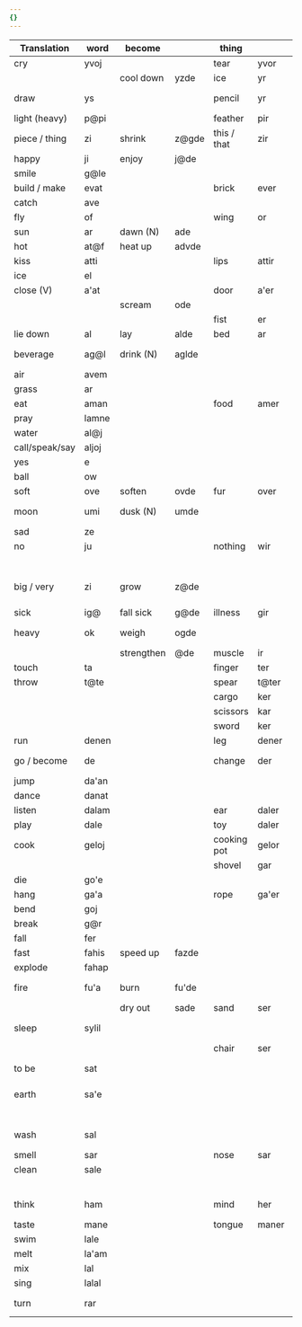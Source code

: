 ```yaml
---
{}
---
```


| Translation    | word  | become     |       | thing       |       | to be    |         | make                      |          | no                 |           |
| -------------- | ----- | ---------- | ----- | ----------- | ----- | -------- | ------- | ------------------------- | -------- | ------------------ | --------- |
| cry            | yvoj  |            |       | tear        | yvor  |          |         |                           |          |                    |           |
|                |       | cool down  | yzde  | ice         | yr    | cold     | yrsat   |                           |          | hot                | jursat    |
| draw           | ys    |            |       | pencil      | yr    |          |         | drawing (N)               | ysvat    | erase              | juys      |
| light (heavy)  | p@pi  |            |       | feather     | pir   |          |         |                           |          | heavy              | jup@pi    |
| piece / thing  | zi    | shrink     | z@gde | this / that | zir   | small    | zisat   |                           |          | whole              | juzi      |
| happy          | ji    | enjoy      | j@de  |             |       |          |         |                           |          | sad                | juji      |
| smile          | g@le  |            |       |             |       |          |         |                           |          | frown              | jugle     |
| build / make   | evat  |            |       | brick       | ever  |          |         |                           |          | break              | juvat     |
| catch          | ave   |            |       |             |       |          |         | throw                     | vevat    | miss               | juve      |
| fly            | of    |            |       | wing        | or    |          |         |                           |          | fall               | juof      |
| sun            | ar    | dawn (N)   | ade   |             |       |          |         | shine                     | arvat    |                    |           |
| hot            | at@f  | heat up    | advde |             |       |          |         |                           |          | cold               | jut@f     |
| kiss           | atti  |            |       | lips        | attir |          |         |                           |          |                    |           |
| ice            | el    |            |       |             |       |          |         | freeze                    | elevat   | thaw               | jelvat    |
| close (V)      | a'at  |            |       | door        | a'er  |          |         | lock (N)                  | 'atvat   | open               | j'atvat   |
|                |       | scream     | ode   |             |       | loud     | osat    | amplify                   | satvat   | whisper            | jude      |
|                |       |            |       | fist        | er    | beat     | ersat   | clench                    | ervat    | let go             | jervat    |
| lie down       | al    | lay        | alde  | bed         | ar    |          |         |                           |          | stand up           | jual      |
| beverage       | ag@l  | drink (N)  | aglde |             |       |          |         | make a beverage           | g@lvat   |                    |           |
| air            | avem  |            |       |             |       | breathe  | avemsat |                           |          | suffocate          | juavemsat |
| grass          | ar    |            |       |             |       |          |         | to plant                  | arvat    |                    |           |
| eat            | aman  |            |       | food        | amer  |          |         | cook                      | mervat   | starve             | juman     |
| pray           | lamne |            |       |             |       |          |         |                           |          | curse              | jlamne    |
| water          | al@j  |            |       |             |       |          |         |                           |          |                    |           |
| call/speak/say | aljoj |            |       |             |       |          |         | call                      | ljojvat  | imply              | juljoj    |
| yes            | e     |            |       |             |       | agree    | esat    | persuade                  | esatevat | no                 | jue       |
| ball           | ow    |            |       |             |       |          |         |                           |          |                    |           |
| soft           | ove   | soften     | ovde  | fur         | over  |          |         | fluff up                  | vervat   | hard               | juve      |
| moon           | umi   | dusk (N)   | umde  |             |       |          |         |                           |          | new moon           | jumi      |
| sad            | ze    |            |       |             |       |          |         | sadden                    | zevat    |                    |           |
| no             | ju    |            |       | nothing     | wir   | disagree | jusat   |                           |          |                    |           |
|                |       |            |       |             |       | ugly     | zusat   |                           |          | pretty             | juzsat    |
| big / very     | zi    | grow       | z@de  |             |       |          |         | enlarge / increase / more | zivat    | small              | juzi      |
| sick           | ig@   | fall sick  | g@de  | illness     | gir   |          |         | to infect                 | g@vat    | healthy            | juig@     |
| heavy          | ok    | weigh      | ogde  |             |       |          |         | weigh down                | okvat    | light (heavy)      | juok      |
|                |       | strengthen | @de   | muscle      | ir    | strong   | isat    | to train                  | satvat   | weak               | jusat     |
| touch          | ta    |            |       | finger      | ter   |          |         |                           |          |                    |           |
| throw          | t@te  |            |       | spear       | t@ter |          |         |                           |          |                    |           |
|                |       |            |       | cargo       | ker   |          |         | carry                     | kervat   |                    |           |
|                |       |            |       | scissors    | kar   |          |         | cut                       | karvat   | sew                | jkarvat   |
|                |       |            |       | sword       | ker   | attack   | kesat   |                           |          | defend             | juksat    |
| run            | denen |            |       | leg         | dener |          |         | chase                     | dnenvat  |                    |           |
| go / become    | de    |            |       | change      | der   |          |         |                           |          | stay the same      | juder     |
| jump           | da'an |            |       |             |       |          |         | scare                     | d'anvat  |                    |           |
| dance          | danat |            |       |             |       |          |         |                           |          |                    |           |
| listen         | dalam |            |       | ear         | daler |          |         | say                       | dlamvat  |                    |           |
| play           | dale  |            |       | toy         | daler |          |         |                           |          |                    |           |
| cook           | geloj |            |       | cooking pot | gelor |          |         |                           |          |                    |           |
|                |       |            |       | shovel      | gar   |          |         | dig                       | garvat   | to pile            | jgarvat   |
| die            | go'e  |            |       |             |       |          |         | kill                      | g'evat   | resurrect          | jugo'e    |
| hang           | ga'a  |            |       | rope        | ga'er |          |         |                           |          |                    |           |
| bend           | goj   |            |       |             |       |          |         |                           |          |                    |           |
| break          | g@r   |            |       |             |       |          |         |                           |          | fix                | jug@r     |
| fall           | fer   |            |       |             |       |          |         | drop                      | fervat   | rise               | jufer     |
| fast           | fahis | speed up   | fazde |             |       |          |         |                           |          | slow               | jufhis    |
| explode        | fahap |            |       |             |       |          |         |                           |          |                    |           |
| fire           | fu'a  | burn       | fu'de |             |       |          |         | light (on fire)           | f'devat  |                    |           |
|                |       | dry out    | sade  | sand        | ser   | dry      | sasat   |                           |          | wet                | jussat    |
| sleep          | sylil |            |       |             |       |          |         | bore (boring)             | slilvat  | awake              | jusylil   |
|                |       |            |       | chair       | ser   | sit      | sersat  |                           |          |                    |           |
| to be          | sat   |            |       |             |       | stand    | sadsat  | make (force to)           | satvat   | not to be          | jusat     |
| earth          | sa'e  |            |       |             |       |          |         | bury                      | s'evat   | unearth / mine out | js'evat   |
|                |       |            |       |             |       |          |         | shake                     | sarvat   |                    |           |
| wash           | sal   |            |       |             |       |          |         |                           |          | make dirty         | jusal     |
| smell          | sar   |            |       | nose        | sar   |          |         |                           |          |                    |           |
| clean          | sale  |            |       |             |       |          |         |                           |          |                    |           |
|                |       |            |       |             |       | laugh    | hasat   |                           |          |                    |           |
| think          | ham   |            |       | mind        | her   |          |         | make sb think             | hamvat   | not think          | juham     |
| taste          | mane  |            |       | tongue      | maner |          |         |                           |          |                    |           |
| swim           | lale  |            |       |             |       |          |         |                           |          | drown              | julle     |
| melt           | la'am |            |       |             |       |          |         |                           |          | freeze             | jula'am   |
| mix            | lal   |            |       |             |       |          |         |                           |          |                    |           |
| sing           | lalal |            |       |             |       |          |         |                           |          |                    |           |
| turn           | rar   |            |       |             |       |          |         |                           |          | go straight        | jurar     |






